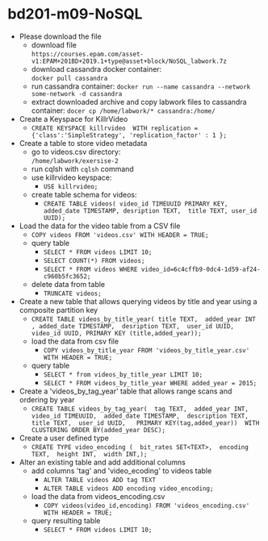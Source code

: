 # bd201-m09-NoSQL
  * Please download the file
    * download file  
    `https://courses.epam.com/asset-v1:EPAM+201BD+2019.1+type@asset+block/NoSQL_labwork.7z`
    * download cassandra docker container:  
    `docker pull cassandra`
    * run cassandra container:
    `docker run --name cassandra --network some-network -d cassandra`
    * extract downloaded archive and copy labwork files to cassandra container:
    `docer cp /home/labwork/* cassandra:/home/`  
  * Create a Keyspace for KillrVideo
    * `CREATE KEYSPACE killrvideo 
    WITH replication = {'class':'SimpleStrategy', 'replication_factor' : 1 };`
  * Create a table to store video metadata 
    * go to videos.csv directory:  
       `/home/labwork/exersise-2`
    * run cqlsh with `cqlsh` command 
    * use killrvideo keyspace:
      * `USE killrvideo;` 
    * create table schema for videos:  
      * `CREATE TABLE videos(
      video_id TIMEUUID PRIMARY KEY,
      added_date TIMESTAMP,
      desription TEXT, 
      title TEXT, user_id UUID);` 
  * Load the data for the video table from a CSV file
    * `COPY videos FROM 'videos.csv' WITH HEADER = TRUE;`
    * query table  
      * `SELECT * FROM videos LIMIT 10;`  
      * `SELECT COUNT(*) FROM videos;`
      * `SELECT * FROM videos WHERE video_id=6c4cffb9-0dc4-1d59-af24-c960b5fc3652;`  
    * delete data from table  
      * `TRUNCATE videos;`
  * Create a new table that allows querying videos by title and year using a composite partition key
    * `CREATE TABLE videos_by_title_year(
     title TEXT, 
     added_year INT ,
     added_date TIMESTAMP, 
     desription TEXT, 
     user_id UUID, 
     video_id UUID,
     PRIMARY KEY (title,added_year));`
    * load the data from csv file  
      * `COPY videos_by_title_year FROM 'videos_by_title_year.csv' WITH HEADER = TRUE;`
    * query table  
      * `SELECT * from videos_by_title_year LIMIT 10;`
      * `SELECT * FROM videos_by_title_year WHERE added_year = 2015;`  
  * Create a 'videos_by_tag_year' table that allows range scans and ordering by year  
    * `CREATE TABLE videos_by_tag_year( 
        tag TEXT, 
        added_year INT, 
        video_id TIMEUUID, 
        added_date TIMESTAMP, 
        description TEXT, 
        title TEXT, 
        user_id UUID,  
        PRIMARY KEY(tag,added_year)) 
        WITH CLUSTERING ORDER BY(added_year DESC);`  
  * Create a user defined type  
    * `CREATE TYPE video_encoding ( 
    bit_rates SET<TEXT>, 
    encoding TEXT, 
    height INT, 
    width INT,);`
  * Alter an existing table and add additional columns
    * add columns 'tag' and 'video_ecoding' to videos table  
      * `ALTER TABLE videos ADD tag TEXT`
      * `ALTER TABLE videos ADD encoding video_encoding;`
    * load the data from videos_encoding.csv
      * `COPY videos(video_id,encoding) FROM 'videos_encoding.csv' WITH HEADER = TRUE;`
    * query resulting table
      * `SELECT * FROM videos LIMIT 10;`
       
